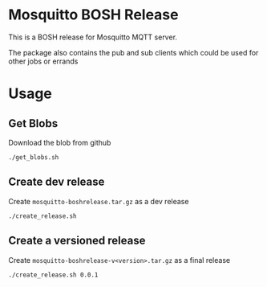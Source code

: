 # Mosquitto BOSH Release

This is a BOSH release for Mosquitto MQTT server.

The package also contains the pub and sub clients which could be used for other jobs or errands

# Usage
## Get Blobs
Download the blob from github
```
./get_blobs.sh
```

## Create dev release
Create `mosquitto-boshrelease.tar.gz` as a dev release
```
./create_release.sh
```
## Create a versioned release
Create `mosquitto-boshrelease-v<version>.tar.gz` as a final release
```
./create_release.sh 0.0.1
```

